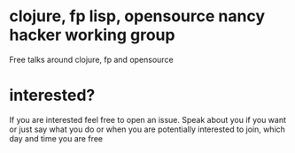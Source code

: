 # clojure, fp lisp, opensource nancy hacker working group
Free talks around clojure, fp and opensource 
 
# interested?

If you are interested feel free to open an issue. Speak about you if you want or just say what you do or when you are potentially interested to join, which day and time you are free 
